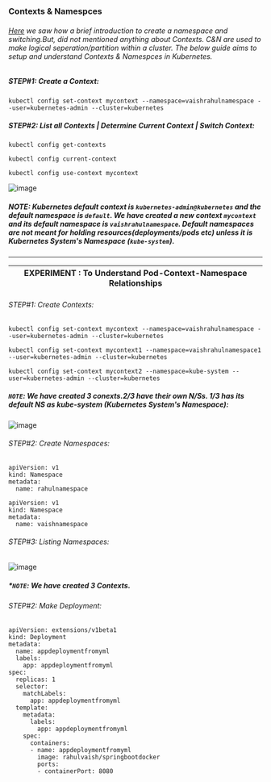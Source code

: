 ### Contexts & Namespces
###### [Here]() we saw how a brief introduction to create a namespace and switching.But, did not mentioned anything about Contexts. C&N are used to make logical seperation/partition within a cluster. The below guide aims to setup and understand Contexts & Namespces in Kubernetes.

##### STEP#1: Create a Context:
```
kubectl config set-context mycontext --namespace=vaishrahulnamespace --user=kubernetes-admin --cluster=kubernetes
```

##### STEP#2: List all Contexts | Determine Current Context | Switch Context:
```
kubectl config get-contexts
```
```
kubectl config current-context
```
```
kubectl config use-context mycontext
```
![image](https://user-images.githubusercontent.com/45539698/68538806-4ece1200-03a0-11ea-9d1e-1231aae7733e.png)

##### NOTE: Kubernetes default context is ```kubernetes-admin@kubernetes``` and the default namespace is ```default```. We have created a new context ```mycontext``` and its default namespace is ```vaishrahulnamespace```. Default namespaces are not meant for holding resources(deployments/pods etc) *unless* it is Kubernetes System's Namespace (```kube-system```).

<hr>

| EXPERIMENT : To Understand Pod-Context-Namespace Relationships |
|---|
###### *STEP#1: Create Contexts:*
```
kubectl config set-context mycontext --namespace=vaishrahulnamespace --user=kubernetes-admin --cluster=kubernetes
```
```
kubectl config set-context mycontext1 --namespace=vaishrahulnamespace1 --user=kubernetes-admin --cluster=kubernetes
```
```
kubectl config set-context mycontext2 --namespace=kube-system --user=kubernetes-admin --cluster=kubernetes
```
##### *```NOTE```: We have created 3 conexts.2/3 have their own N/Ss. 1/3 has its default NS as kube-system (Kubernetes System's Namespace):*
![image](https://user-images.githubusercontent.com/45539698/68538903-a28d2b00-03a1-11ea-8a64-637781d37634.png)
###### *STEP#2: Create Namespaces:*
```
apiVersion: v1
kind: Namespace
metadata:
  name: rahulnamespace

```
```
apiVersion: v1
kind: Namespace
metadata:
  name: vaishnamespace
```
###### *STEP#3: Listing Namespaces:*
![image](https://user-images.githubusercontent.com/45539698/68539048-b5a0fa80-03a3-11ea-8951-ddf725ef9e70.png)
##### *```NOTE```: We have created 3 Contexts.



###### *STEP#2: Make Deployment:*
```
apiVersion: extensions/v1beta1
kind: Deployment
metadata:
  name: appdeploymentfromyml
  labels:
    app: appdeploymentfromyml
spec:
  replicas: 1
  selector:
    matchLabels:
      app: appdeploymentfromyml
  template:
    metadata:
      labels:
        app: appdeploymentfromyml
    spec:
      containers:
      - name: appdeploymentfromyml
        image: rahulvaish/springbootdocker
        ports:
        - containerPort: 8080
```

